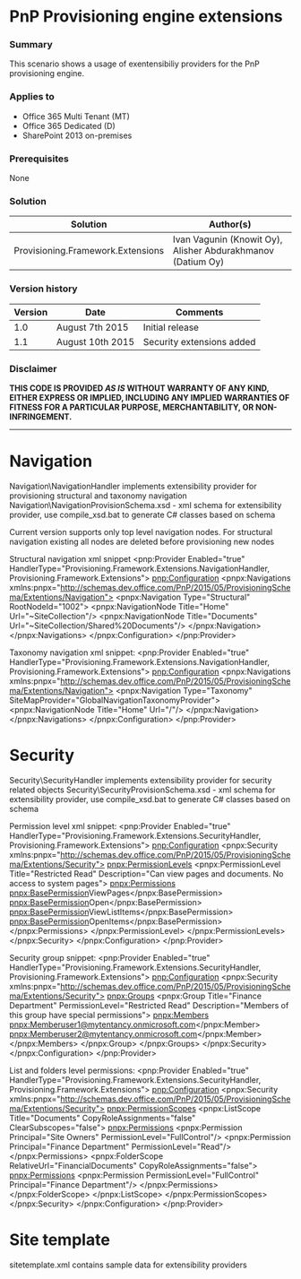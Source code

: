 # PnP Provisioning engine extensions #

### Summary ###
This scenario shows a usage of exentensibiliy providers for the PnP provisioning engine. 

### Applies to ###
-  Office 365 Multi Tenant (MT)
-  Office 365 Dedicated (D)
-  SharePoint 2013 on-premises

### Prerequisites ###
None

### Solution ###
Solution | Author(s)
---------|----------
Provisioning.Framework.Extensions | Ivan Vagunin (Knowit Oy), Alisher Abdurakhmanov (Datium Oy)

### Version history ###
Version  | Date | Comments
---------| -----| --------
1.0  | August 7th 2015 | Initial release
1.1  | August 10th 2015 | Security extensions added

### Disclaimer ###
**THIS CODE IS PROVIDED *AS IS* WITHOUT WARRANTY OF ANY KIND, EITHER EXPRESS OR IMPLIED, INCLUDING ANY IMPLIED WARRANTIES OF FITNESS FOR A PARTICULAR PURPOSE, MERCHANTABILITY, OR NON-INFRINGEMENT.**


----------

# Navigation #
Navigation\NavigationHandler implements extensibility provider for provisioning structural and taxonomy navigation
Navigation\NavigationProvisionSchema.xsd - xml schema for extensibility provider, use compile_xsd.bat to generate C# classes based on schema

Current version supports only top level navigation nodes. For structural navigation existing all nodes are deleted before provisioning new nodes

Structural navigation xml snippet
<pnp:Provider Enabled="true" HandlerType="Provisioning.Framework.Extensions.NavigationHandler, Provisioning.Framework.Extensions">
	<pnp:Configuration>
		<pnpx:Navigations xmlns:pnpx="http://schemas.dev.office.com/PnP/2015/05/ProvisioningSchema/Extentions/Navigation">
			<pnpx:Navigation Type="Structural" RootNodeId="1002">
				<pnpx:NavigationNode Title="Home" Url="~SiteCollection"/>
				<pnpx:NavigationNode Title="Documents" Url="~SiteCollection/Shared%20Documents"/>
			</pnpx:Navigation>
		</pnpx:Navigations>
	</pnpx:Configuration>
</pnp:Provider>

Taxonomy navigation xml snippet:
<pnp:Provider Enabled="true" HandlerType="Provisioning.Framework.Extensions.NavigationHandler, Provisioning.Framework.Extensions">
	<pnp:Configuration>
		<pnpx:Navigations xmlns:pnpx="http://schemas.dev.office.com/PnP/2015/05/ProvisioningSchema/Extentions/Navigation">
			<pnpx:Navigation Type="Taxonomy" SiteMapProvider="GlobalNavigationTaxonomyProvider">
				<pnpx:NavigationNode Title="Home" Url="/"/>
			</pnpx:Navigation>
		</pnpx:Navigations>
	</pnpx:Configuration>
</pnp:Provider>

# Security #
Security\SecurityHandler implements extensibility provider for security related objects
Security\SecurityProvisionSchema.xsd - xml schema for extensibility provider, use compile_xsd.bat to generate C# classes based on schema

Permission level xml snippet:
<pnp:Provider Enabled="true" HandlerType="Provisioning.Framework.Extensions.SecurityHandler, Provisioning.Framework.Extensions">
	<pnp:Configuration>
		<pnpx:Security xmlns:pnpx="http://schemas.dev.office.com/PnP/2015/05/ProvisioningSchema/Extentions/Security">
			<pnpx:PermissionLevels>
				<pnpx:PermissionLevel Title="Restricted Read" Description="Can view pages and documents. No access to system pages">
					<pnpx:Permissions>
						<pnpx:BasePermission>ViewPages</pnpx:BasePermission>
						<pnpx:BasePermission>Open</pnpx:BasePermission>
						<pnpx:BasePermission>ViewListItems</pnpx:BasePermission>
						<pnpx:BasePermission>OpenItems</pnpx:BasePermission>
					</pnpx:Permissions>
                </pnpx:PermissionLevel>
            </pnpx:PermissionLevels>
		</pnpx:Security>
	</pnpx:Configuration>
</pnp:Provider>

Security group snippet:
<pnp:Provider Enabled="true" HandlerType="Provisioning.Framework.Extensions.SecurityHandler, Provisioning.Framework.Extensions">
	<pnp:Configuration>
		<pnpx:Security xmlns:pnpx="http://schemas.dev.office.com/PnP/2015/05/ProvisioningSchema/Extentions/Security">
			<pnpx:Groups>
                <pnpx:Group Title="Finance Department" PermissionLevel="Restricted Read" Description="Members of this group have special permissions">
					<pnpx:Members>
						<pnpx:Member>user1@mytentancy.onmicrosoft.com</pnpx:Member>
						<pnpx:Member>user2@mytentancy.onmicrosoft.com</pnpx:Member>
					</pnpx:Members>
                </pnpx:Group>
            </pnpx:Groups>
		</pnpx:Security>
	</pnpx:Configuration>
</pnp:Provider>

List and folders level permissions:
<pnp:Provider Enabled="true" HandlerType="Provisioning.Framework.Extensions.SecurityHandler, Provisioning.Framework.Extensions">
	<pnp:Configuration>
		<pnpx:Security xmlns:pnpx="http://schemas.dev.office.com/PnP/2015/05/ProvisioningSchema/Extentions/Security">
			<pnpx:PermissionScopes>
				<pnpx:ListScope Title="Documents" CopyRoleAssignments="false" ClearSubscopes="false">
					<pnpx:Permissions>
						<pnpx:Permission Principal="Site Owners" PermissionLevel="FullControl"/>
						<pnpx:Permission Principal="Finance Department" PermissionLevel="Read"/>
					</pnpx:Permissions>
					<pnpx:FolderScope RelativeUrl="FinancialDocuments" CopyRoleAssignments="false">
						<pnpx:Permissions>
							<pnpx:Permission PermissionLevel="FullControl" Principal="Finance Department"/>
						</pnpx:Permissions>
					</pnpx:FolderScope>
                </pnpx:ListScope>
            </pnpx:PermissionScopes>
		</pnpx:Security>
	</pnpx:Configuration>
</pnp:Provider>

# Site template #
sitetemplate.xml contains sample data for extensibility providers




